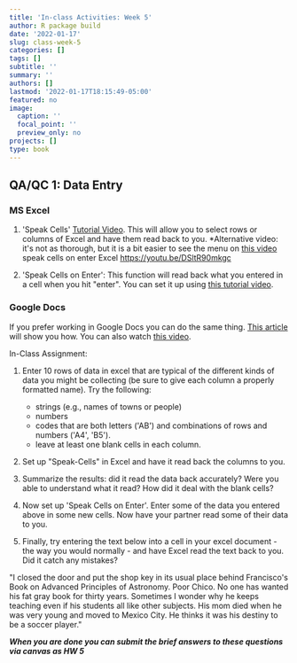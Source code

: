```yaml
---
title: 'In-class Activities: Week 5'
author: R package build
date: '2022-01-17'
slug: class-week-5
categories: []
tags: []
subtitle: ''
summary: ''
authors: []
lastmod: '2022-01-17T18:15:49-05:00'
featured: no
image:
  caption: ''
  focal_point: ''
  preview_only: no
projects: []
type: book
---
```


## QA/QC 1: Data Entry

###  MS Excel

1. 'Speak Cells' [Tutorial Video](https://youtu.be/5ZOsMe0aPt8). This will allow you to select rows or columns of Excel and have them read back to you. 
        *Alternative video: it's not as thorough, but it is a bit easier to see the menu on [this video](https://youtu.be/q6LOhQThvB8)
speak cells on enter Excel https://youtu.be/DSltR90mkgc

2. 'Speak Cells on Enter': This function will read back what you entered in a cell when you hit "enter". You can set it up using [this tutorial video](https://youtu.be/DSltR90mkgc).


### Google Docs

If you prefer working in Google Docs you can do the same thing. [This article](https://www.businessinsider.com/how-to-make-google-docs-read-to-you) will show you how. You can also watch [this video](https://youtu.be/3UmI5wo5kHg).

In-Class Assignment:

1) Enter 10 rows of data in excel that are typical of the different kinds of data you might be collecting (be sure to give each column a properly formatted name). Try the following:
    * strings (e.g., names of towns or people)
    * numbers
    * codes that are both letters ('AB') and combinations of rows and numbers ('A4', 'B5').
    * leave at least one blank cells in each column. 
    
2) Set up "Speak-Cells" in Excel and have it read back the columns to you. 

3) Summarize the results: did it read the data back accurately? Were you able to understand what it read? How did it deal with the blank cells?

4) Now set up 'Speak Cells on Enter'. Enter some of the data you entered above in some new cells. Now have your partner read some of their data to you.

5) Finally, try entering the text below into a cell in your excel document - the way you would normally - and have Excel read the text back to you. Did it catch any mistakes?

"I closed the door and put the shop key in its usual place behind Francisco's Book on Advanced Principles of Astronomy. Poor Chico. No one has wanted his fat gray book for thirty years. Sometimes I wonder why he keeps teaching even if his students all like other subjects. His mom died when he was very young and moved to Mexico City. He thinks it was his destiny to be a soccer player."

**_When you are done you can submit the brief answers to these questions via canvas as HW 5_**


